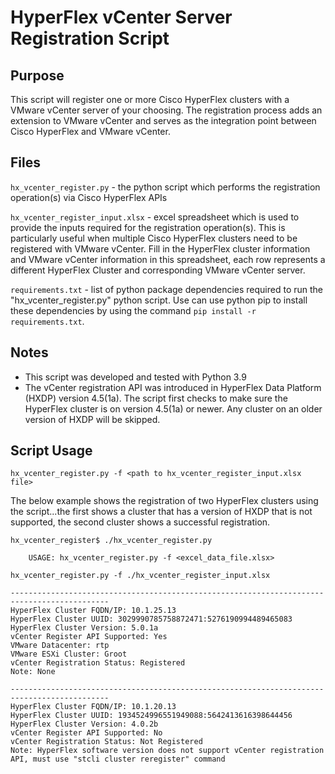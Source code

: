 # HyperFlex vCenter Server Registration Script

## Purpose
This script will register one or more Cisco HyperFlex clusters with a VMware vCenter server of your choosing. The registration process adds an extension to VMware vCenter and serves as the integration point between Cisco HyperFlex and VMware vCenter.


## Files
`hx_vcenter_register.py` - the python script which performs the registration operation(s) via Cisco HyperFlex APIs

`hx_vcenter_register_input.xlsx` - excel spreadsheet which is used to provide the inputs required for the registration operation(s). This is particularly useful when multiple Cisco 
HyperFlex clusters need to be registered with VMware vCenter. Fill in the HyperFlex cluster information and VMware vCenter information in this spreadsheet, each row represents a different HyperFlex Cluster and corresponding VMware vCenter server.

`requirements.txt` - list of python package dependencies required to run the "hx_vcenter_register.py" python script. Use can use python pip to install these dependencies by using the command `pip install -r requirements.txt`.


## Notes
- This script was developed and tested with Python 3.9
- The vCenter registration API was introduced in HyperFlex Data Platform (HXDP) version 4.5(1a). The script first checks to make sure the HyperFlex cluster is on version 4.5(1a) or newer. Any cluster on an older version of HXDP will be skipped.


## Script Usage

`hx_vcenter_register.py -f <path to hx_vcenter_register_input.xlsx file>`

The below example shows the registration of two HyperFlex clusters using the script...the first shows a cluster that has a version of HXDP that is not supported, the second cluster shows a successful registration.

```
hx_vcenter_register$ ./hx_vcenter_register.py

    USAGE: hx_vcenter_register.py -f <excel_data_file.xlsx>

hx_vcenter_register.py -f ./hx_vcenter_register_input.xlsx

--------------------------------------------------------------------------------------------
HyperFlex Cluster FQDN/IP: 10.1.25.13
HyperFlex Cluster UUID: 3029990785758872471:5276190994489465083
HyperFlex Cluster Version: 5.0.1a
vCenter Register API Supported: Yes
VMware Datacenter: rtp
VMware ESXi Cluster: Groot
vCenter Registration Status: Registered
Note: None

--------------------------------------------------------------------------------------------
HyperFlex Cluster FQDN/IP: 10.1.20.13
HyperFlex Cluster UUID: 1934524996551949088:5642413616398644456
HyperFlex Cluster Version: 4.0.2b
vCenter Register API Supported: No
vCenter Registration Status: Not Registered
Note: HyperFlex software version does not support vCenter registration API, must use "stcli cluster reregister" command
```